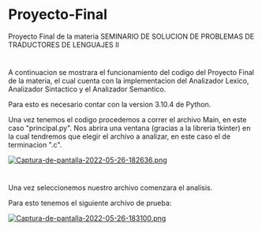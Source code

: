 # Proyecto-Final
Proyecto Final de la materia SEMINARIO DE SOLUCION DE PROBLEMAS DE TRADUCTORES DE LENGUAJES II
#
A continuacion se mostrara el funcionamiento del codigo del Proyecto Final de la materia, el cual cuenta con la implementacion del Analizador Lexico, Analizador Sintactico y el Analizador Semantico.

Para esto es necesario contar con la version 3.10.4 de Python.

Una vez tenemos el codigo procedemos a correr el archivo Main, en este caso "principal.py". Nos abrira una ventana (gracias a la libreria tkinter) en la cual tendremos que elegir el archivo a analizar, en este caso el de terminacion ".c".

[![Captura-de-pantalla-2022-05-26-182636.png](https://i.postimg.cc/7Y2XkRWs/Captura-de-pantalla-2022-05-26-182636.png)](https://postimg.cc/GHbvPXrG)
#
Una vez seleccionemos nuestro archivo comenzara el analisis.

Para esto tenemos el siguiente archivo de prueba:

[![Captura-de-pantalla-2022-05-26-183100.png](https://i.postimg.cc/QdPTdNKc/Captura-de-pantalla-2022-05-26-183100.png)](https://postimg.cc/VJq678RN)
